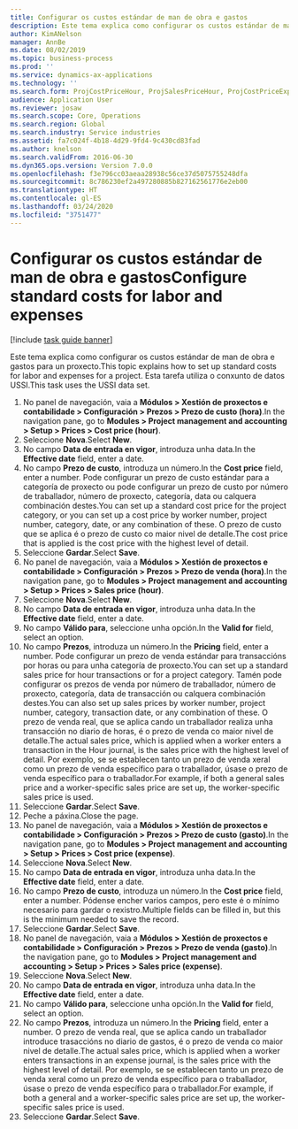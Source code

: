 ```yaml
---
title: Configurar os custos estándar de man de obra e gastos
description: Este tema explica como configurar os custos estándar de man de obra e gastos para un proxecto.
author: KimANelson
manager: AnnBe
ms.date: 08/02/2019
ms.topic: business-process
ms.prod: ''
ms.service: dynamics-ax-applications
ms.technology: ''
ms.search.form: ProjCostPriceHour, ProjSalesPriceHour, ProjCostPriceExpense, ProjSalesPriceCost
audience: Application User
ms.reviewer: josaw
ms.search.scope: Core, Operations
ms.search.region: Global
ms.search.industry: Service industries
ms.assetid: fa7c024f-4b18-4d29-9fd4-9c430cd83fad
ms.author: knelson
ms.search.validFrom: 2016-06-30
ms.dyn365.ops.version: Version 7.0.0
ms.openlocfilehash: f3e796cc03aeaa28938c56ce37d5075755248dfa
ms.sourcegitcommit: 8c786230ef2a497280885b827162561776e2eb00
ms.translationtype: HT
ms.contentlocale: gl-ES
ms.lasthandoff: 03/24/2020
ms.locfileid: "3751477"
---
```

# <a name="configure-standard-costs-for-labor-and-expenses"></a><span data-ttu-id="1670c-103">Configurar os custos estándar de man de obra e gastos</span><span class="sxs-lookup"><span data-stu-id="1670c-103">Configure standard costs for labor and expenses</span></span>

[!include [task guide banner](../../includes/task-guide-banner.md)]

<span data-ttu-id="1670c-104">Este tema explica como configurar os custos estándar de man de obra e gastos para un proxecto.</span><span class="sxs-lookup"><span data-stu-id="1670c-104">This topic explains how to set up standard costs for labor and expenses for a project.</span></span> <span data-ttu-id="1670c-105">Esta tarefa utiliza o conxunto de datos USSI.</span><span class="sxs-lookup"><span data-stu-id="1670c-105">This task uses the USSI data set.</span></span>

1. <span data-ttu-id="1670c-106">No panel de navegación, vaia a **Módulos > Xestión de proxectos e contabilidade > Configuración > Prezos > Prezo de custo (hora)**.</span><span class="sxs-lookup"><span data-stu-id="1670c-106">In the navigation pane, go to **Modules > Project management and accounting > Setup > Prices > Cost price (hour)**.</span></span>
2. <span data-ttu-id="1670c-107">Seleccione **Nova**.</span><span class="sxs-lookup"><span data-stu-id="1670c-107">Select **New**.</span></span>
3. <span data-ttu-id="1670c-108">No campo **Data de entrada en vigor**, introduza unha data.</span><span class="sxs-lookup"><span data-stu-id="1670c-108">In the **Effective date** field, enter a date.</span></span>
4. <span data-ttu-id="1670c-109">No campo **Prezo de custo**, introduza un número.</span><span class="sxs-lookup"><span data-stu-id="1670c-109">In the **Cost price** field, enter a number.</span></span> <span data-ttu-id="1670c-110">Pode configurar un prezo de custo estándar para a categoría de proxecto ou pode configurar un prezo de custo por número de traballador, número de proxecto, categoría, data ou calquera combinación destes.</span><span class="sxs-lookup"><span data-stu-id="1670c-110">You can set up a standard cost price for the project category, or you can set up a cost price by worker number, project number, category, date, or any combination of these.</span></span> <span data-ttu-id="1670c-111">O prezo de custo que se aplica é o prezo de custo co maior nivel de detalle.</span><span class="sxs-lookup"><span data-stu-id="1670c-111">The cost price that is applied is the cost price with the highest level of detail.</span></span>  
5. <span data-ttu-id="1670c-112">Seleccione **Gardar**.</span><span class="sxs-lookup"><span data-stu-id="1670c-112">Select **Save**.</span></span>
6. <span data-ttu-id="1670c-113">No panel de navegación, vaia a **Módulos > Xestión de proxectos e contabilidade > Configuración > Prezos > Prezo de venda (hora)**.</span><span class="sxs-lookup"><span data-stu-id="1670c-113">In the navigation pane, go to **Modules > Project management and accounting > Setup > Prices > Sales price (hour)**.</span></span>
7. <span data-ttu-id="1670c-114">Seleccione **Nova**.</span><span class="sxs-lookup"><span data-stu-id="1670c-114">Select **New**.</span></span>
8. <span data-ttu-id="1670c-115">No campo **Data de entrada en vigor**, introduza unha data.</span><span class="sxs-lookup"><span data-stu-id="1670c-115">In the **Effective date** field, enter a date.</span></span>
9. <span data-ttu-id="1670c-116">No campo **Válido para**, seleccione unha opción.</span><span class="sxs-lookup"><span data-stu-id="1670c-116">In the **Valid for** field, select an option.</span></span>
10. <span data-ttu-id="1670c-117">No campo **Prezos**, introduza un número.</span><span class="sxs-lookup"><span data-stu-id="1670c-117">In the **Pricing** field, enter a number.</span></span> <span data-ttu-id="1670c-118">Pode configurar un prezo de venda estándar para transaccións por horas ou para unha categoría de proxecto.</span><span class="sxs-lookup"><span data-stu-id="1670c-118">You can set up a standard sales price for hour transactions or for a project category.</span></span> <span data-ttu-id="1670c-119">Tamén pode configurar os prezos de venda por número de traballador, número de proxecto, categoría, data de transacción ou calquera combinación destes.</span><span class="sxs-lookup"><span data-stu-id="1670c-119">You can also set up sales prices by worker number, project number, category, transaction date, or any combination of these.</span></span> <span data-ttu-id="1670c-120">O prezo de venda real, que se aplica cando un traballador realiza unha transacción no diario de horas, é o prezo de venda co maior nivel de detalle.</span><span class="sxs-lookup"><span data-stu-id="1670c-120">The actual sales price, which is applied when a worker enters a transaction in the Hour journal, is the sales price with the highest level of detail.</span></span> <span data-ttu-id="1670c-121">Por exemplo, se se establecen tanto un prezo de venda xeral como un prezo de venda específico para o traballador, úsase o prezo de venda específico para o traballador.</span><span class="sxs-lookup"><span data-stu-id="1670c-121">For example, if both a general sales price and a worker-specific sales price are set up, the worker-specific sales price is used.</span></span>  
11. <span data-ttu-id="1670c-122">Seleccione **Gardar**.</span><span class="sxs-lookup"><span data-stu-id="1670c-122">Select **Save**.</span></span>
12. <span data-ttu-id="1670c-123">Peche a páxina.</span><span class="sxs-lookup"><span data-stu-id="1670c-123">Close the page.</span></span>
13. <span data-ttu-id="1670c-124">No panel de navegación, vaia a **Módulos > Xestión de proxectos e contabilidade > Configuración > Prezos > Prezo de custo (gasto)**.</span><span class="sxs-lookup"><span data-stu-id="1670c-124">In the navigation pane, go to **Modules > Project management and accounting > Setup > Prices > Cost price (expense)**.</span></span>
14. <span data-ttu-id="1670c-125">Seleccione **Nova**.</span><span class="sxs-lookup"><span data-stu-id="1670c-125">Select **New**.</span></span>
15. <span data-ttu-id="1670c-126">No campo **Data de entrada en vigor**, introduza unha data.</span><span class="sxs-lookup"><span data-stu-id="1670c-126">In the **Effective date** field, enter a date.</span></span>
16. <span data-ttu-id="1670c-127">No campo **Prezo de custo**, introduza un número.</span><span class="sxs-lookup"><span data-stu-id="1670c-127">In the **Cost price** field, enter a number.</span></span> <span data-ttu-id="1670c-128">Pódense encher varios campos, pero este é o mínimo necesario para gardar o rexistro.</span><span class="sxs-lookup"><span data-stu-id="1670c-128">Multiple fields can be filled in, but this is the minimum needed to save the record.</span></span>  
17. <span data-ttu-id="1670c-129">Seleccione **Gardar**.</span><span class="sxs-lookup"><span data-stu-id="1670c-129">Select **Save**.</span></span>
18. <span data-ttu-id="1670c-130">No panel de navegación, vaia a **Módulos > Xestión de proxectos e contabilidade > Configuración > Prezos > Prezo de venda (gasto)**.</span><span class="sxs-lookup"><span data-stu-id="1670c-130">In the navigation pane, go to **Modules > Project management and accounting > Setup > Prices > Sales price (expense)**.</span></span>
19. <span data-ttu-id="1670c-131">Seleccione **Nova**.</span><span class="sxs-lookup"><span data-stu-id="1670c-131">Select **New**.</span></span>
20. <span data-ttu-id="1670c-132">No campo **Data de entrada en vigor**, introduza unha data.</span><span class="sxs-lookup"><span data-stu-id="1670c-132">In the **Effective date** field, enter a date.</span></span>
21. <span data-ttu-id="1670c-133">No campo **Válido para**, seleccione unha opción.</span><span class="sxs-lookup"><span data-stu-id="1670c-133">In the **Valid for** field, select an option.</span></span>
22. <span data-ttu-id="1670c-134">No campo **Prezos**, introduza un número.</span><span class="sxs-lookup"><span data-stu-id="1670c-134">In the **Pricing** field, enter a number.</span></span> <span data-ttu-id="1670c-135">O prezo de venda real, que se aplica cando un traballador introduce trasaccións no diario de gastos, é o prezo de venda co maior nivel de detalle.</span><span class="sxs-lookup"><span data-stu-id="1670c-135">The actual sales price, which is applied when a worker enters transactions in an expense journal, is the sales price with the highest level of detail.</span></span> <span data-ttu-id="1670c-136">Por exemplo, se se establecen tanto un prezo de venda xeral como un prezo de venda específico para o traballador, úsase o prezo de venda específico para o traballador.</span><span class="sxs-lookup"><span data-stu-id="1670c-136">For example, if both a general and a worker-specific sales price are set up, the worker-specific sales price is used.</span></span>  
23. <span data-ttu-id="1670c-137">Seleccione **Gardar**.</span><span class="sxs-lookup"><span data-stu-id="1670c-137">Select **Save**.</span></span>

